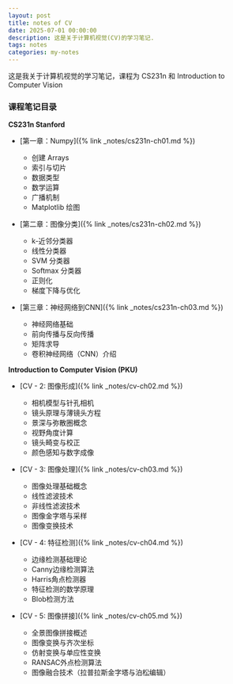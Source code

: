 ```yaml
---
layout: post
title: notes of CV
date: 2025-07-01 00:00:00
description: 这是关于计算机视觉(CV)的学习笔记.
tags: notes
categories: my-notes
---
```


这是我关于计算机视觉的学习笔记，课程为 CS231n 和 Introduction to Computer Vision

### 课程笔记目录

**CS231n Stanford**

- [第一章：Numpy]({% link _notes/cs231n-ch01.md %})

  - 创建 Arrays
  - 索引与切片
  - 数据类型
  - 数学运算
  - 广播机制
  - Matplotlib 绘图

- [第二章：图像分类]({% link _notes/cs231n-ch02.md %})

  - k-近邻分类器
  - 线性分类器
  - SVM 分类器
  - Softmax 分类器
  - 正则化
  - 梯度下降与优化

- [第三章：神经网络到CNN]({% link _notes/cs231n-ch03.md %})
  - 神经网络基础
  - 前向传播与反向传播
  - 矩阵求导
  - 卷积神经网络（CNN）介绍

**Introduction to Computer Vision (PKU)**

- [CV - 2: 图像形成]({% link _notes/cv-ch02.md %})

  - 相机模型与针孔相机
  - 镜头原理与薄镜头方程
  - 景深与弥散圈概念
  - 视野角度计算
  - 镜头畸变与校正
  - 颜色感知与数字成像

- [CV - 3: 图像处理]({% link _notes/cv-ch03.md %})

  - 图像处理基础概念
  - 线性滤波技术
  - 非线性滤波技术
  - 图像金字塔与采样
  - 图像变换技术

- [CV - 4: 特征检测]({% link _notes/cv-ch04.md %})

  - 边缘检测基础理论
  - Canny边缘检测算法
  - Harris角点检测器
  - 特征检测的数学原理
  - Blob检测方法

- [CV - 5: 图像拼接]({% link _notes/cv-ch05.md %})
  - 全景图像拼接概述
  - 图像变换与齐次坐标
  - 仿射变换与单应性变换
  - RANSAC外点检测算法
  - 图像融合技术（拉普拉斯金字塔与泊松编辑）

